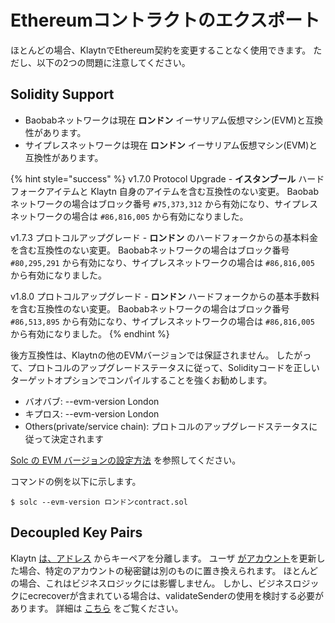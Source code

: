 # Ethereumコントラクトのエクスポート <a id="porting-ethereum-contract"></a>

ほとんどの場合、KlaytnでEthereum契約を変更することなく使用できます。 ただし、以下の2つの問題に注意してください。

## Solidity Support <a id="solidity-support"></a>

* Baobabネットワークは現在 **ロンドン** イーサリアム仮想マシン(EVM)と互換性があります。
* サイプレスネットワークは現在 **ロンドン** イーサリアム仮想マシン(EVM)と互換性があります。

{% hint style="success" %}
v1.7.0 Protocol Upgrade - **イスタンブール** ハードフォークアイテムと Klaytn 自身のアイテムを含む互換性のない変更。 Baobabネットワークの場合はブロック番号 `#75,373,312` から有効になり、サイプレスネットワークの場合は `#86,816,005` から有効になりました。

v1.7.3 プロトコルアップグレード - **ロンドン** のハードフォークからの基本料金を含む互換性のない変更。 Baobabネットワークの場合はブロック番号 `#80,295,291` から有効になり、サイプレスネットワークの場合は `#86,816,005` から有効になりました。

v1.8.0 プロトコルアップグレード - **ロンドン** ハードフォークからの基本手数料を含む互換性のない変更。 Baobabネットワークの場合はブロック番号 `#86,513,895` から有効になり、サイプレスネットワークの場合は `#86,816,005` から有効になりました。
{% endhint %}

後方互換性は、Klaytnの他のEVMバージョンでは保証されません。 したがって、プロトコルのアップグレードステータスに従って、Solidityコードを正しいターゲットオプションでコンパイルすることを強くお勧めします。
* バオバブ: --evm-version London
* キプロス: --evm-version London
* Others(private/service chain): プロトコルのアップグレードステータスに従って決定されます

[Solc の EVM バージョンの設定方法](https://solidity.readthedocs.io/en/latest/using-the-compiler.html#setting-the-evm-version-to-target) を参照してください。


コマンドの例を以下に示します。

```
$ solc --evm-version ロンドンcontract.sol
```

## Decoupled Key Pairs <a id="decoupled-key-pairs"></a>

Klaytn [は、アドレス](../klaytn/design/accounts.md#decoupling-key-pairs-from-addresses) からキーペアを分離します。 ユーザ [がアカウント](../klaytn/design/transactions/basic.md#txtypeaccountupdate)を更新した場合、特定のアカウントの秘密鍵は別のものに置き換えられます。 ほとんどの場合、これはビジネスロジックには影響しません。 しかし、ビジネスロジックにecrecoverが含まれている場合は、validateSenderの使用を検討する必要があります。 詳細は [こちら](precompiled-contracts/precompiled-contracts.md) をご覧ください。
